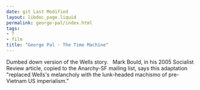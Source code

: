 ```yaml
---
date: git Last Modified
layout: libdoc_page.liquid
permalink: george-pal/index.html
tags:
- T
- film
title: "George Pal - The Time Machine"
---
```


Dumbed down version of the Wells story.
 
Mark Bould, in his 2005 Socialist Review article,  copied to the Anarchy-SF mailing list, says this adaptation "replaced Wells's  melancholy with the lunk-headed machismo of pre-Vietnam US imperialism."